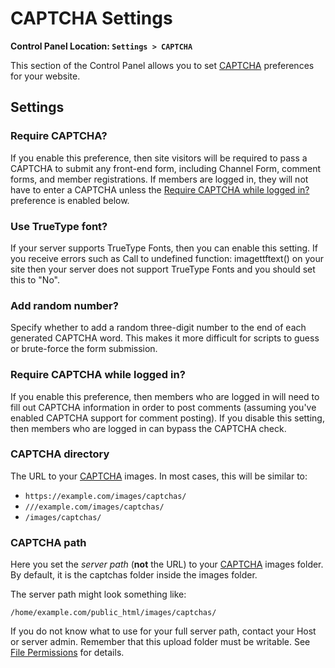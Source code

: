 <!--
    This source file is part of the open source project
    ExpressionEngine User Guide (https://github.com/ExpressionEngine/ExpressionEngine-User-Guide)

    @link      https://expressionengine.com/
    @copyright Copyright (c) 2003-2019, EllisLab Corp. (https://ellislab.com)
    @license   https://expressionengine.com/license Licensed under Apache License, Version 2.0
-->

# CAPTCHA Settings

**Control Panel Location: `Settings > CAPTCHA`**

This section of the Control Panel allows you to set [CAPTCHA](security/captchas.md) preferences for your website.

## Settings

### Require CAPTCHA?

If you enable this preference, then site visitors will be required to pass a CAPTCHA to submit any front-end form, including Channel Form, comment forms, and member registrations. If members are logged in, they will not have to enter a CAPTCHA unless the [Require CAPTCHA while logged in?](#require-captcha-while-logged-in) preference is enabled below.

### Use TrueType font?

If your server supports TrueType Fonts, then you can enable this setting. If you receive errors such as Call to undefined function: imagettftext() on your site then your server does not support TrueType Fonts and you should set this to "No".

### Add random number?

Specify whether to add a random three-digit number to the end of each generated CAPTCHA word. This makes it more difficult for scripts to guess or brute-force the form submission.

### Require CAPTCHA while logged in?

If you enable this preference, then members who are logged in will need to fill out CAPTCHA information in order to post comments (assuming you've enabled CAPTCHA support for comment posting). If you disable this setting, then members who are logged in can bypass the CAPTCHA check.

### CAPTCHA directory

The URL to your [CAPTCHA](security/captchas.md) images. In most cases, this will be similar to:

- `https://example.com/images/captchas/`
- `///example.com/images/captchas/`
- `/images/captchas/`

### CAPTCHA path

Here you set the _server path_ (**not** the URL) to your [CAPTCHA](security/captchas.md) images folder. By default, it is the captchas folder inside the images folder.

The server path might look something like:

    /home/example.com/public_html/images/captchas/

If you do not know what to use for your full server path, contact your Host or server admin. Remember that this upload folder must be writable. See [File Permissions](troubleshooting/general.md#file-permissions) for details.
